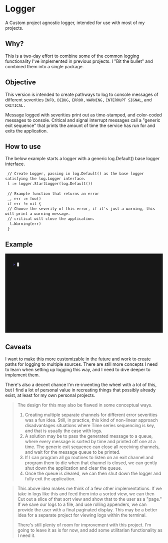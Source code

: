 # Logger
A Custom project agnostic logger, intended for use with most of my projects. 

## Why?
This is a two-day effort to combine some of the common logging functionality I've implemented in previous projects. 
I "Bit the bullet" and combined them into a single package. 

## Objective
This version is intended to create pathways to log to console messages of different severities
`INFO,` `DEBUG,` `ERROR,` `WARNING,` `INTERRUPT SIGNAL`, and `CRITICAL.`

Message logged with severities print out as time-stamped, and color-coded messages to console. 
Critical and signal interrupt messages call a "generic exit sequence" that prints the amount of time
the service has run for and exits the application. 

## How to use
The below example starts a logger with a generic log.Default() base logger interface.

```golang
 // Create Logger, passing in log.Default() as the base logger satisfying the log.Logger interface.
 l := logger.StartLogger(log.Default())

 // Example function that returns an error
 _, err := foo()
 if err != nil {
 // Choose the severity of this error, if it's just a warning, this will print a warning message.
 // critical will close the application.
  l.Warning(err)
 }
```

## Example
![](logger.gif)


## Caveats
I want to make this more customizable in the future and work to create paths for logging to multiple sources. 
There are still more concepts I need to learn when setting up logging this way, and I need to dive deeper to implement them. 

There's also a decent chance I'm re-inventing the wheel with a lot of this, but I find a lot of personal value in recreating things that
possibly already exist, at least for my own personal projects.

> The design for this may also be flawed in some conceptual ways.
> 1. Creating multiple separate channels for different error severities was a fun idea. Still, in practice, this kind of non-linear approach disadvantages situations where Time series sequencing is key, and that is usually the case with logs.
> 2.  A solution may be to pass the generated message to a queue, where every message is sorted by time and printed off one at a time. The generic exit sequence can close all receiving channels, and wait for the message queue to be printed.
>  3. If I can program all go routines to listen on an exit channel and program them to die when that channel is closed, we can gently shut down the application and clear the queue.
> 4. Once the queue is cleared, we can then shut down the logger and fully exit the application.

> This above idea makes me think of a few other implementations. If we take in logs like this and feed them into a sorted view, we can then
> Cut out a slice of that sort view and show that to the user as a "page."
> If we save our logs to a file, and use rolling appenders, we can provide the user with a final paginated display. This may be a better
> idea for a separate project for viewing logs within the terminal.
>
> There's still plenty of room for improvement with this project. I'm going to leave it as is for now, and add some utilitarian functionality as I need it.
